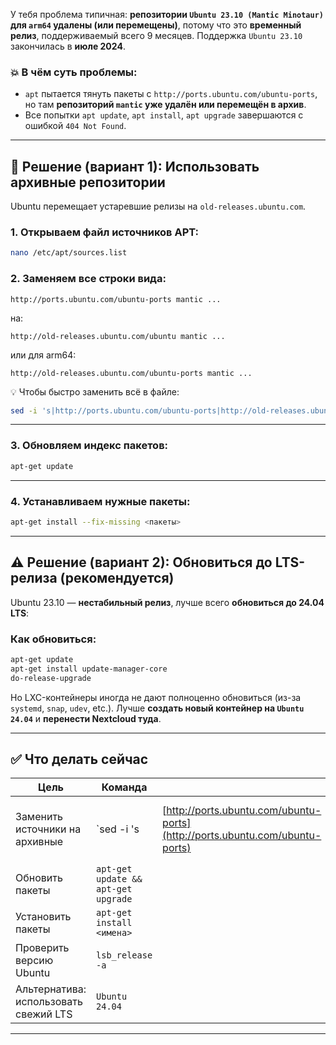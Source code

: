 У тебя проблема типичная: **репозитории `Ubuntu 23.10 (Mantic Minotaur)` для `arm64` удалены (или перемещены)**, потому что это **временный релиз**, поддерживаемый всего 9 месяцев. Поддержка `Ubuntu 23.10` закончилась в **июле 2024**.

### 💥 В чём суть проблемы:

* `apt` пытается тянуть пакеты с `http://ports.ubuntu.com/ubuntu-ports`, но там **репозиторий `mantic` уже удалён или перемещён в архив**.
* Все попытки `apt update`, `apt install`, `apt upgrade` завершаются с ошибкой `404 Not Found`.

---

## 🔧 Решение (вариант 1): Использовать архивные репозитории

Ubuntu перемещает устаревшие релизы на `old-releases.ubuntu.com`.

### 1. Открываем файл источников APT:

```bash
nano /etc/apt/sources.list
```

### 2. Заменяем все строки вида:

```
http://ports.ubuntu.com/ubuntu-ports mantic ...
```

на:

```
http://old-releases.ubuntu.com/ubuntu mantic ...
```

или для arm64:

```
http://old-releases.ubuntu.com/ubuntu-ports mantic ...
```

💡 Чтобы быстро заменить всё в файле:

```bash
sed -i 's|http://ports.ubuntu.com/ubuntu-ports|http://old-releases.ubuntu.com/ubuntu-ports|g' /etc/apt/sources.list
```

---

### 3. Обновляем индекс пакетов:

```bash
apt-get update
```

---

### 4. Устанавливаем нужные пакеты:

```bash
apt-get install --fix-missing <пакеты>
```

---

## ⚠️ Решение (вариант 2): Обновиться до LTS-релиза (рекомендуется)

Ubuntu 23.10 — **нестабильный релиз**, лучше всего **обновиться до 24.04 LTS**:

### Как обновиться:

```bash
apt-get update
apt-get install update-manager-core
do-release-upgrade
```

Но LXC-контейнеры иногда не дают полноценно обновиться (из-за `systemd`, `snap`, `udev`, etc.). Лучше **создать новый контейнер на `Ubuntu 24.04`** и **перенести Nextcloud туда**.

---

## ✅ Что делать сейчас

| Цель                                  | Команда                             |                                                                              |                                                                                            |                            |
| ------------------------------------- | ----------------------------------- | ---------------------------------------------------------------------------- | ------------------------------------------------------------------------------------------ | -------------------------- |
| Заменить источники на архивные        | \`sed -i 's                         | [http://ports.ubuntu.com/ubuntu-ports](http://ports.ubuntu.com/ubuntu-ports) | [http://old-releases.ubuntu.com/ubuntu-ports](http://old-releases.ubuntu.com/ubuntu-ports) | g' /etc/apt/sources.list\` |
| Обновить пакеты                       | `apt-get update && apt-get upgrade` |                                                                              |                                                                                            |                            |
| Установить пакеты                     | `apt-get install <имена>`           |                                                                              |                                                                                            |                            |
| Проверить версию Ubuntu               | `lsb_release -a`                    |                                                                              |                                                                                            |                            |
| Альтернатива: использовать свежий LTS | `Ubuntu 24.04`                      |                                                                              |                                                                                            |                            |

---


